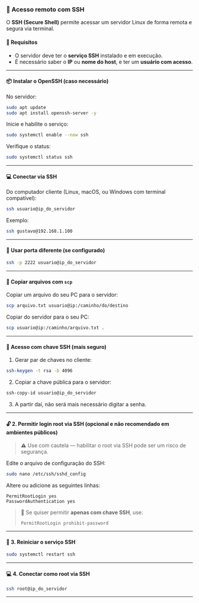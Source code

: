 ### 🔐 Acesso remoto com SSH

O **SSH (Secure Shell)** permite acessar um servidor Linux de forma remota e segura via terminal.

#### 🧰 Requisitos

- O servidor deve ter o **serviço SSH** instalado e em execução.
- É necessário saber o **IP** ou **nome do host**, e ter um **usuário com acesso**.

---

#### 📦 Instalar o OpenSSH (caso necessário)

No servidor:

```bash
sudo apt update
sudo apt install openssh-server -y
```

Inicie e habilite o serviço:

```bash
sudo systemctl enable --now ssh
```

Verifique o status:

```bash
sudo systemctl status ssh
```

---

#### 💻 Conectar via SSH

Do computador cliente (Linux, macOS, ou Windows com terminal compatível):

```bash
ssh usuario@ip_do_servidor
```

Exemplo:

```bash
ssh gustavo@192.168.1.100
```

---

#### 🔑 Usar porta diferente (se configurado)

```bash
ssh -p 2222 usuario@ip_do_servidor
```

---

#### 📁 Copiar arquivos com `scp`

Copiar um arquivo do seu PC para o servidor:

```bash
scp arquivo.txt usuario@ip:/caminho/do/destino
```

Copiar do servidor para o seu PC:

```bash
scp usuario@ip:/caminho/arquivo.txt .
```

---

#### 🔐 Acesso com chave SSH (mais seguro)

1. Gerar par de chaves no cliente:

```bash
ssh-keygen -t rsa -b 4096
```

2. Copiar a chave pública para o servidor:

```bash
ssh-copy-id usuario@ip_do_servidor
```

3. A partir daí, não será mais necessário digitar a senha.

---

#### 🔓 2. Permitir login root via SSH (opcional e não recomendado em ambientes públicos)

> ⚠️ Use com cautela — habilitar o root via SSH pode ser um risco de segurança.

Edite o arquivo de configuração do SSH:

```bash
sudo nano /etc/ssh/sshd_config
```

Altere ou adicione as seguintes linhas:

```
PermitRootLogin yes
PasswordAuthentication yes
```

> 🚫 Se quiser permitir **apenas com chave SSH**, use:
> ```
> PermitRootLogin prohibit-password
> ```

---

#### 🔄 3. Reiniciar o serviço SSH

```bash
sudo systemctl restart ssh
```

---

#### 💻 4. Conectar como root via SSH

```bash
ssh root@ip_do_servidor
```

---
